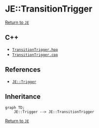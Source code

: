 # JE::TransitionTrigger

[Return to `JE`](/docs/je.md)

## C++

- [`TransitionTrigger.hpp`](/src/je/TransitionTrigger.hpp)
- [`TransitionTrigger.cpp`](/src/je/TransitionTrigger.cpp)

## References

- [`JE::Trigger`](/docs/je/Trigger.md)

## Inheritance

```mermaid
graph TD;
    JE::Trigger --> JE::TransitionTrigger
```

[Return to `JE`](/docs/je.md)